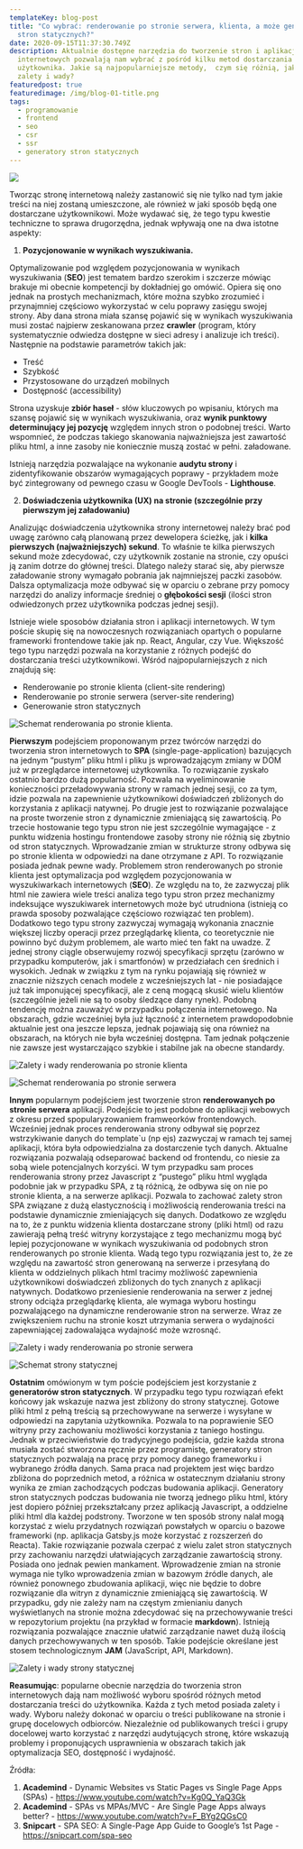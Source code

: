 ```yaml
---
templateKey: blog-post
title: "Co wybrać: renderowanie po stronie serwera, klienta, a może generator
  stron statycznych?"
date: 2020-09-15T11:37:30.749Z
description: Aktualnie dostępne narzędzia do tworzenie stron i aplikacji
  internetowych pozwalają nam wybrać z pośród kilku metod dostarczania treści do
  użytkownika. Jakie są najpopularniejsze metody,  czym się różnią, jakie są ich
  zalety i wady?
featuredpost: true
featuredimage: /img/blog-01-title.png
tags:
  - programowanie
  - frontend
  - seo
  - csr
  - ssr
  - generatory stron statycznych
---
```

![](https://lh3.googleusercontent.com/cXr_P41j6Q5StyYc626Q9kQHPU27KbL5q7B_g7vIghqf62PEte03pHYDpiBhcUCe6Hg1n1gB618TlW00uEeqnrYIfE0PYvrHLJHnoWagUf7KvE4Ac7ZhySwRUPHGmKLMtqZlDTJg)

Tworząc stronę internetową należy zastanowić się nie tylko nad tym jakie treści na niej zostaną umieszczone, ale również w jaki sposób będą one dostarczane użytkownikowi. Może wydawać się, że tego typu kwestie techniczne to sprawa drugorzędna, jednak wpływają one na dwa istotne aspekty:

1. **Pozycjonowanie w wynikach wyszukiwania.**

Optymalizowanie pod względem pozycjonowania w wynikach wyszukiwania (**SEO**) jest tematem bardzo szerokim i szczerze mówiąc brakuje mi obecnie kompetencji by dokładniej go omówić. Opiera się ono jednak na prostych mechanizmach, które można szybko zrozumieć i przynajmniej częściowo wykorzystać w celu poprawy zasięgu swojej strony. Aby dana strona miała szansę pojawić się w wynikach wyszukiwania musi zostać najpierw zeskanowana przez **crawler** (program, który systematycznie odwiedza dostępne w sieci adresy i analizuje ich treści). Następnie na podstawie parametrów takich jak:
* Treść
* Szybkość
* Przystosowane do urządzeń mobilnych
* Dostępność (accessibility)

Strona uzyskuje **zbiór haseł** - słów kluczowych po wpisaniu, których ma szansę pojawić się w wynikach wyszukiwania, oraz **wynik punktowy determinujący jej pozycję** względem innych stron o podobnej treści. Warto wspomnieć, że podczas takiego skanowania najważniejsza jest zawartość pliku html, a inne zasoby nie koniecznie muszą zostać w pełni. załadowane.

Istnieją narzędzia pozwalające na wykonanie **audytu strony** i zidentyfikowanie obszarów wymagających poprawy - przykładem może być zintegrowany od pewnego czasu w Google DevTools - **Lighthouse**.

2. **Doświadczenia użytkownika (UX) na stronie (szczególnie przy pierwszym jej załadowaniu)**

Analizując doświadczenia użytkownika strony internetowej należy brać pod uwagę zarówno całą planowaną przez dewelopera ścieżkę, jak i **kilka pierwszych (najważniejszych) sekund**. To właśnie te kilka pierwszych sekund może zdecydować, czy użytkownik zostanie na stronie, czy opuści ją zanim dotrze do głównej treści. Dlatego należy starać się, aby pierwsze załadowanie strony wymagało pobrania jak najmniejszej paczki zasobów. Dalsza optymalizacja może odbywać się w oparciu o zebrane przy pomocy narzędzi do analizy informacje średniej o **głębokości sesji** (ilości stron odwiedzonych przez użytkownika podczas jednej sesji).

Istnieje wiele sposobów działania stron i aplikacji internetowych. W tym poście skupię się na nowoczesnych rozwiązaniach opartych o popularne frameworki frontendowe takie jak np. React, Angular, czy Vue. Większość tego typu narzędzi pozwala na korzystanie z różnych podejść do dostarczania treści użytkownikowi. Wśród najpopularniejszych z nich znajdują się:

* Renderowanie po stronie klienta (client-site rendering)
* Renderowanie po stronie serwera (server-site rendering)
* Generowanie stron statycznych

![](https://lh3.googleusercontent.com/V3clQpW4NLYqsMQ4-wOAyn3oelg_xBoOwBDAtuf5zWPKRYOy9M7g-cmL8ljdagNKYb-1fmSkvwHkcyeqACPG4ip_FzN2g89PlW2Ow9cnA608Eqa-zalPdb2T-1398zn6b0WL7fme "Schemat renderowania po stronie klienta.")

**Pierwszym** podejściem proponowanym przez twórców narzędzi do tworzenia stron internetowych to **SPA** (single-page-application) bazujących na jednym “pustym” pliku html i pliku js wprowadzającym zmiany w DOM już w przeglądarce internetowej użytkownika. To rozwiązanie zyskało ostatnio bardzo dużą popularność. Pozwala na wyeliminowanie konieczności przeładowywania strony w ramach jednej sesji, co za tym, idzie pozwala na zapewnienie użytkownikowi doświadczeń zbliżonych do korzystania z aplikacji natywnej. Po drugie jest to rozwiązanie pozwalające na proste tworzenie stron z dynamicznie zmieniającą się zawartością. Po trzecie hostowanie tego typu stron nie jest szczególnie wymagające - z punktu widzenia hostingu frontendowe zasoby strony nie różnią się zbytnio od stron statycznych. Wprowadzanie zmian w strukturze strony odbywa się po stronie klienta w odpowiedzi na dane otrzymane z API. To rozwiązanie posiada jednak pewne wady. Problemem stron renderowanych po stronie klienta jest optymalizacja pod względem pozycjonowania w wyszukiwarkach internetowych (**SEO**). Ze względu na to, że zazwyczaj plik html nie zawiera wiele treści analiza tego typu stron przez mechanizmy indeksujące wyszukiwarek internetowych może być utrudniona (istnieją co prawda sposoby pozwalające częściowo rozwiązać ten problem). Dodatkowo tego typu strony zazwyczaj wymagają wykonania znacznie większej liczby operacji przez przeglądarkę klienta, co teoretycznie nie powinno być dużym problemem, ale warto mieć ten fakt na uwadze. Z jednej strony ciągle obserwujemy rozwój specyfikacji sprzętu (zarówno w przypadku komputerów, jak i smartfonów) w przedziałach cen średnich i wysokich. Jednak w związku z tym na rynku pojawiają się również w znacznie niższych cenach modele z wcześniejszych lat - nie posiadające już tak imponującej specyfikacji, ale z ceną mogącą skusić wielu klientów (szczególnie jeżeli nie są to osoby śledzące dany rynek). Podobną tendencję można zauważyć w przypadku połączenia internetowego. Na obszarach, gdzie wcześniej była już łączność z internetem prawdopodobnie aktualnie jest ona jeszcze lepsza, jednak pojawiają się ona również na obszarach, na których nie była wcześniej dostępna. Tam jednak połączenie nie zawsze jest wystarczająco szybkie i stabilne jak na obecne standardy.

![](https://lh4.googleusercontent.com/0xZB9dbKKuzzGRdh8DIU68gX5Lon8Ov9Q2xLmcigfwBDSbuAqCYLF1Ihvh3AlgS6A-8VG02pwQ4v3ye9uDKKkCzzx3xnQvISTddahpy9f4juOtEhnU5fuu1XXXWwTqqjhh2ky272 "Zalety i wady renderowania po stronie klienta")

![](https://lh3.googleusercontent.com/rdhmMCn8Jb-WpUE2gDTLh5VdU-zw4GebC-gIsNtfu0VW3lrsjf6vRGoTAZgEq3oUvoN2yWDbT6BngAgAHoAE0qvkAkxgKkC_BXvwNSD083rYebHWbisjYDRUvycdDu2d_-356AHl "Schemat renderowania po stronie serwera")

**Innym** popularnym podejściem jest tworzenie stron **renderowanych po stronie serwera** aplikacji. Podejście to jest podobne do aplikacji webowych z okresu przed spopularyzowaniem framweorków frontendowych. Wcześniej jednak proces renderowania strony odbywał się poprzez wstrzykiwanie danych do template`u (np ejs) zazwyczaj w ramach tej samej aplikacji, która była odpowiedzialna za dostarczenie tych danych. Aktualne rozwiązania pozwalają odseparować backend od frontendu, co niesie za sobą wiele potencjalnych korzyści. W tym przypadku sam proces renderowania strony przez Javascript z “pustego” pliku html wygląda podobnie jak w przypadku SPA, z tą różnicą, że odbywa się on nie po stronie klienta, a na serwerze aplikacji. Pozwala to zachować zalety stron SPA związane z dużą elastycznością i możliwością renderowania treści na podstawie dynamicznie zmieniających się danych. Dodatkowo ze względu na to, że z punktu widzenia klienta dostarczane strony (pliki html) od razu zawierają pełną treść witryny korzystające z tego mechanizmu mogą być lepiej pozycjonowane w wynikach wyszukiwania od podobnych stron renderowanych po stronie klienta. Wadą tego typu rozwiązania jest to, że ze względu na zawartość stron generowaną na serwerze i przesyłaną do klienta w oddzielnych plikach html tracimy możliwość zapewnienia użytkownikowi doświadczeń zbliżonych do tych znanych z aplikacji natywnych. Dodatkowo przeniesienie renderowania na serwer z jednej strony odciąża przeglądarkę klienta, ale wymaga wyboru hostingu pozwalającego na dynamiczne renderowanie stron na serwerze. Wraz ze zwiększeniem ruchu na stronie koszt utrzymania serwera o wydajności zapewniającej zadowalająca wydajność może wzrosnąć.

![](https://lh4.googleusercontent.com/G5L2HcEbcurKjobymzH6kaYBsHSF_HRSZmetdOdLusz7ftKBptqkU2HGHuuYddwkZpzJMbc39FYoO1kgQKTbVw96zihGZ4rmSKSITIUQx8miM5uXG1SwWn5i0Lv53KPhHofMpydf "Zalety i wady renderowania po stronie serwera")

![](https://lh4.googleusercontent.com/h3EeDmkJ5wRQr7GNDJhIGuBQN66HIT8Nuv7e_bapw_rhlfULXri6XnBKpXZzql1CRP0_ahdcU4_YXJbUk9L8G4B0V5ERH8T9yI8U2oldH_XJN31IKzdSO1bs4uqcxd8WKoNwvC-_ "Schemat strony statycznej")

**Ostatnim** omówionym w tym poście podejściem jest korzystanie z **generatorów stron statycznych**. W przypadku tego typu rozwiązań efekt końcowy jak wskazuje nazwa jest zbliżony do strony statycznej. Gotowe pliki html z pełną treścią są przechowywane na serwerze i wysyłane w odpowiedzi na zapytania użytkownika. Pozwala to na poprawienie SEO witryny przy zachowaniu możliwości korzystania z taniego hostingu. Jednak w przeciwieństwie do tradycyjnego podejścia, gdzie każda strona musiała zostać stworzona ręcznie przez programistę, generatory stron statycznych pozwalają na pracę przy pomocy danego frameworku i wybranego źródła danych. Sama praca nad projektem jest więc bardzo zbliżona do poprzednich metod, a różnica w ostatecznym działaniu strony wynika ze zmian zachodzących podczas budowania aplikacji. Generatory stron statycznych podczas budowania nie tworzą jednego pliku html, który jest dopiero później przekształcany przez aplikacją Javascript, a oddzielne pliki html dla każdej podstrony. Tworzone w ten sposób strony nalał mogą korzystać z wielu przydatnych rozwiązań powstałych w oparciu o bazowe frameworki (np. aplikacja Gatsby.js może korzystać z rozszerzeń do Reacta). Takie rozwiązanie pozwala czerpać z wielu zalet stron statycznych przy zachowaniu narzędzi ułatwiających zarządzanie zawartością strony. Posiada ono jednak pewien mankament. Wprowadzenie zmian na stronie wymaga nie tylko wprowadzenia zmian w bazowym źródle danych, ale również ponownego zbudowania aplikacji, więc nie będzie to dobre rozwiązanie dla witryn z dynamicznie zmieniającą się zawartością. W przypadku, gdy nie zależy nam na częstym zmienianiu danych wyświetlanych na stronie można zdecydować się na przechowywanie treści w repozytorium projektu (na przykład w formacie **markdown**). Istnieją rozwiązania pozwalające znacznie ułatwić zarządzanie nawet dużą ilością danych przechowywanych w ten sposób. Takie podejście określane jest stosem technologicznym **JAM** (JavaScript, API, Markdown).

![](https://lh6.googleusercontent.com/AC_MXnaCBsgPl5ZGs0XxgNJKkRafXG2Cl6T1ld4-kAtqDVH2qDIDpp7RSRYXRgS3n0s0EGA1q2GTLmYLD5SjUEB0iOh6ucHybtUcOiOkbzZuZiKK4O6ZtRxURIfwnSB4we2Xt10Q "Zalety i wady strony statycznej")

**Reasumując**: popularne obecnie narzędzia do tworzenia stron internetowych dają nam możliwość wyboru spośród różnych metod dostarczania treści do użytkownika. Każda z tych metod posiada zalety i wady. Wyboru należy dokonać w oparciu o treści publikowane na stronie i grupę docelowych odbiorców. Niezależnie od publikowanych treści i grupy docelowej warto korzystać z narzędzi audytujących stronę, które wskazują problemy i proponujących usprawnienia w obszarach takich jak optymalizacja SEO, dostępność i wydajność.

Źródła:

1. **Academind** - Dynamic Websites vs Static Pages vs Single Page Apps (SPAs) - <https://www.youtube.com/watch?v=Kg0Q_YaQ3Gk>
2. **Academind** - SPAs vs MPAs/MVC - Are Single Page Apps always better? - <https://www.youtube.com/watch?v=F_BYg2QGsC0>
3. **Snipcart** - SPA SEO: A Single-Page App Guide to Google’s 1st Page - <https://snipcart.com/spa-seo>